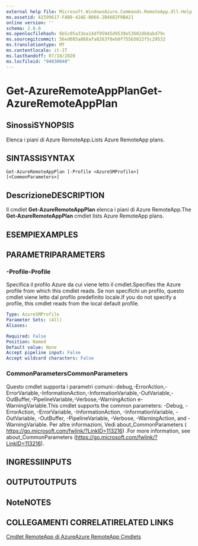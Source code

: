 ```yaml
---
external help file: Microsoft.WindowsAzure.Commands.RemoteApp.dll-Help.xml
ms.assetid: A1599617-FAB8-42AE-B066-2B4682F0BA21
online version: ''
schema: 2.0.0
ms.openlocfilehash: 6b5c05a33ea14df95945d9539e53602db8abd79c
ms.sourcegitcommit: 56ed085a868afa8263f8eb0f755b5822f5c29532
ms.translationtype: MT
ms.contentlocale: it-IT
ms.lasthandoff: 07/18/2020
ms.locfileid: "94030040"
---
```

# <span data-ttu-id="81b54-101">Get-AzureRemoteAppPlan</span><span class="sxs-lookup"><span data-stu-id="81b54-101">Get-AzureRemoteAppPlan</span></span>

## <span data-ttu-id="81b54-102">Sinossi</span><span class="sxs-lookup"><span data-stu-id="81b54-102">SYNOPSIS</span></span>
<span data-ttu-id="81b54-103">Elenca i piani di Azure RemoteApp.</span><span class="sxs-lookup"><span data-stu-id="81b54-103">Lists Azure RemoteApp plans.</span></span>

## <span data-ttu-id="81b54-104">SINTASSI</span><span class="sxs-lookup"><span data-stu-id="81b54-104">SYNTAX</span></span>

```
Get-AzureRemoteAppPlan [-Profile <AzureSMProfile>] [<CommonParameters>]
```

## <span data-ttu-id="81b54-105">Descrizione</span><span class="sxs-lookup"><span data-stu-id="81b54-105">DESCRIPTION</span></span>
<span data-ttu-id="81b54-106">Il cmdlet **Get-AzureRemoteAppPlan** elenca i piani di Azure RemoteApp.</span><span class="sxs-lookup"><span data-stu-id="81b54-106">The **Get-AzureRemoteAppPlan** cmdlet lists Azure RemoteApp plans.</span></span>

## <span data-ttu-id="81b54-107">ESEMPI</span><span class="sxs-lookup"><span data-stu-id="81b54-107">EXAMPLES</span></span>

## <span data-ttu-id="81b54-108">PARAMETRI</span><span class="sxs-lookup"><span data-stu-id="81b54-108">PARAMETERS</span></span>

### <span data-ttu-id="81b54-109">-Profile</span><span class="sxs-lookup"><span data-stu-id="81b54-109">-Profile</span></span>
<span data-ttu-id="81b54-110">Specifica il profilo Azure da cui viene letto il cmdlet.</span><span class="sxs-lookup"><span data-stu-id="81b54-110">Specifies the Azure profile from which this cmdlet reads.</span></span>
<span data-ttu-id="81b54-111">Se non specifichi un profilo, questo cmdlet viene letto dal profilo predefinito locale.</span><span class="sxs-lookup"><span data-stu-id="81b54-111">If you do not specify a profile, this cmdlet reads from the local default profile.</span></span>

```yaml
Type: AzureSMProfile
Parameter Sets: (All)
Aliases: 

Required: False
Position: Named
Default value: None
Accept pipeline input: False
Accept wildcard characters: False
```

### <span data-ttu-id="81b54-112">CommonParameters</span><span class="sxs-lookup"><span data-stu-id="81b54-112">CommonParameters</span></span>
<span data-ttu-id="81b54-113">Questo cmdlet supporta i parametri comuni:-debug,-ErrorAction,-ErrorVariable,-InformationAction,-InformationVariable,-OutVariable,-OutBuffer,-PipelineVariable,-Verbose,-WarningAction e-WarningVariable.</span><span class="sxs-lookup"><span data-stu-id="81b54-113">This cmdlet supports the common parameters: -Debug, -ErrorAction, -ErrorVariable, -InformationAction, -InformationVariable, -OutVariable, -OutBuffer, -PipelineVariable, -Verbose, -WarningAction, and -WarningVariable.</span></span> <span data-ttu-id="81b54-114">Per altre informazioni, Vedi about_CommonParameters ( https://go.microsoft.com/fwlink/?LinkID=113216) .</span><span class="sxs-lookup"><span data-stu-id="81b54-114">For more information, see about_CommonParameters (https://go.microsoft.com/fwlink/?LinkID=113216).</span></span>

## <span data-ttu-id="81b54-115">INGRESSI</span><span class="sxs-lookup"><span data-stu-id="81b54-115">INPUTS</span></span>

## <span data-ttu-id="81b54-116">OUTPUT</span><span class="sxs-lookup"><span data-stu-id="81b54-116">OUTPUTS</span></span>

## <span data-ttu-id="81b54-117">Note</span><span class="sxs-lookup"><span data-stu-id="81b54-117">NOTES</span></span>

## <span data-ttu-id="81b54-118">COLLEGAMENTI CORRELATI</span><span class="sxs-lookup"><span data-stu-id="81b54-118">RELATED LINKS</span></span>

[<span data-ttu-id="81b54-119">Cmdlet RemoteApp di Azure</span><span class="sxs-lookup"><span data-stu-id="81b54-119">Azure RemoteApp Cmdlets</span></span>](./Azure.RemoteApp.md)


